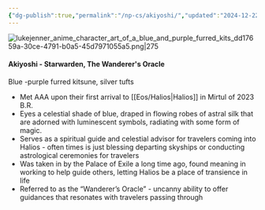 ```yaml
---
{"dg-publish":true,"permalink":"/np-cs/akiyoshi/","updated":"2024-12-22T21:21:19.354-06:00"}
---
```


![lukejenner_anime_character_art_of_a_blue_and_purple_furred_kits_dd17659a-30ce-4791-b0a5-45d7971055a5.png|275](/img/user/Images/lukejenner_anime_character_art_of_a_blue_and_purple_furred_kits_dd17659a-30ce-4791-b0a5-45d7971055a5.png)
#### Akiyoshi - Starwarden, The Wanderer's Oracle
Blue -purple furred kitsune, silver tufts
- Met AAA upon their first arrival to [[Eos/Halios\|Halios]] in Mirtul of 2023 B.R.
- Eyes a celestial shade of blue, draped in flowing robes of astral silk that are adorned with luminescent symbols, radiating with some form of magic. 
- Serves as a spiritual guide and celestial advisor for travelers coming into Halios - often times is just blessing departing skyships or conducting astrological ceremonies for travelers 
- Was taken in by the Palace of Exile a long time ago, found meaning in working to help guide others, letting Halios be a place of transience in life 
- Referred to as the “Wanderer’s Oracle” - uncanny ability to offer guidances that resonates with travelers passing through 